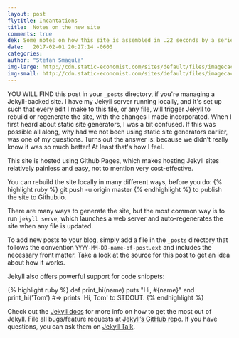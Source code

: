 ```yaml
---
layout: post
flytitle: Incantations
title:  Notes on the new site
comments: true
dek: Some notes on how this site is assembled in .22 seconds by a series of scripts and codes
date:   2017-02-01 20:27:14 -0600
categories:
author: "Stefan Smagula"
img-large: http://cdn.static-economist.com/sites/default/files/imagecache/full-width/images/print-edition/20170128_STP002_0.jpg
img-small: http://cdn.static-economist.com/sites/default/files/imagecache/200-width/images/print-edition/20170128_STP003_2.jpg
---
```

YOU WILL FIND this post in your `_posts` directory, if you're managing a Jekyll-backed site. I have my Jekyll server running locally, and it's set up such that every edit I make to this file, or any file, will trigger Jekyll to rebuild or regenerate the site, with the changes I made incorporated. When I first heard about static site generators, I was a bit confused. If this was possible all along, why had we not been using static site generators earlier, was one of my questions. Turns out the answer is: because we didn't really know it was so much better! At least that's how I feel.

This site is hosted using Github Pages, which makes hosting Jekyll sites relatively painless and easy, not to mention very cost-effective.

You can rebuild the site locally in many different ways, before you do:
{% highlight ruby %}
git push -u origin master
{% endhighlight %}
to publish the site to Github.io.

There are many ways to generate the site, but the most common way is to run `jekyll serve`, which launches a web server and auto-regenerates the site when any file is updated.

To add new posts to your blog, simply add a file in the `_posts` directory that follows the convention `YYYY-MM-DD-name-of-post.ext` and includes the necessary front matter. Take a look at the source for this post to get an idea about how it works.

Jekyll also offers powerful support for code snippets:

{% highlight ruby %}
def print_hi(name)
  puts "Hi, #{name}"
end
print_hi('Tom')
#=> prints 'Hi, Tom' to STDOUT.
{% endhighlight %}

Check out the [Jekyll docs][jekyll-docs] for more info on how to get the most out of Jekyll. File all bugs/feature requests at [Jekyll’s GitHub repo][jekyll-gh]. If you have questions, you can ask them on [Jekyll Talk][jekyll-talk].

[jekyll-docs]: https://jekyllrb.com/docs/home
[jekyll-gh]:   https://github.com/jekyll/jekyll
[jekyll-talk]: https://talk.jekyllrb.com/
